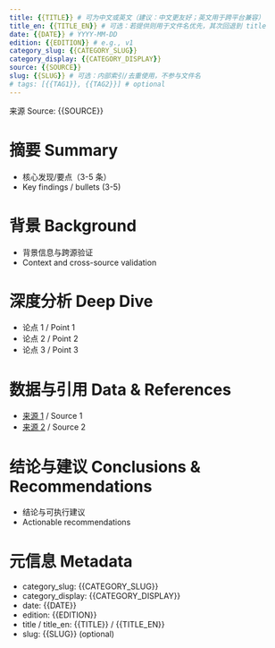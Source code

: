 ```yaml
---
title: {{TITLE}} # 可为中文或英文（建议：中文更友好；英文用于跨平台兼容）
title_en: {{TITLE_EN}} # 可选：若提供则用于文件名优先，其次回退到 title
date: {{DATE}} # YYYY-MM-DD
edition: {{EDITION}} # e.g., v1
category_slug: {{CATEGORY_SLUG}}
category_display: {{CATEGORY_DISPLAY}}
source: {{SOURCE}}
slug: {{SLUG}} # 可选：内部索引/去重使用，不参与文件名
# tags: [{{TAG1}}, {{TAG2}}] # optional
---
```


来源 Source: {{SOURCE}}

# 摘要 Summary
- 核心发现/要点（3-5 条）
- Key findings / bullets (3-5)

# 背景 Background
- 背景信息与跨源验证
- Context and cross-source validation

# 深度分析 Deep Dive
- 论点 1 / Point 1
- 论点 2 / Point 2
- 论点 3 / Point 3

# 数据与引用 Data & References
- [来源 1](...) / Source 1
- [来源 2](...) / Source 2

# 结论与建议 Conclusions & Recommendations
- 结论与可执行建议
- Actionable recommendations

# 元信息 Metadata
- category_slug: {{CATEGORY_SLUG}}
- category_display: {{CATEGORY_DISPLAY}}
- date: {{DATE}}
- edition: {{EDITION}}
- title / title_en: {{TITLE}} / {{TITLE_EN}}
- slug: {{SLUG}} (optional)

<!--
命名规则（文件名已改为“中文或英文标题”，弃用拼音）:
- 优先使用 title_en 作为文件名中的标题；若未提供，则使用 title（可为中文）
- 文件名模式（见 categories.default.json 中 filePattern）:
  - {title}-{date}--v{edition}.md
  - 示例（中文）: AI 本地小模型优化-2025-08-20--v1.md
  - 示例（英文）: Local-LLM-Optimization-2025-08-20--v1.md
- 规范化处理（生成器应当执行）:
  - 移除非法字符: / \ : * ? " < > | 等
  - 多空白压缩为单空格；开头/结尾空白去除
  - 将连续的分隔符（空格/连字符/下划线）统一压缩为单个连字符或空格（实现自定）
  - 路径编码: UTF-8；建议在 Windows/Mac/Linux 上保持一致
- 版次: 同日同题重复生成 → 递增 vN（--v2、--v3…）
- slug 字段: 作为内部稳定 ID（history.json / 去重使用），不参与文件命名

渲染指引（库 A）:
- 使用 templates/DeepResearch-Archive/categories.default.json 的 filePattern = {title}-{date}--v{edition}.md
  - title 的实际取值: title_en ?? title
- README（today）与 NAVIGATION 使用对应模板:
  - templates/DeepResearch-Archive/readme.today.md
  - templates/DeepResearch-Archive/navigation.skeleton.md
-->